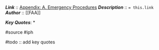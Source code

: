 ***Link***      :: [Appendix: A. Emergency Procedures](https://www.faa.gov/sites/faa.gov/files/regulations_policies/handbooks_manuals/aviation/instrument_procedures_handbook/FAA-H-8083-16B_Appendix_A.pdf)
***Description***      :: `= this.link`
***Author*** :: [[FAA]]

***Key Quotes***:
* 

#source #iph 

#todo :: add key quotes

